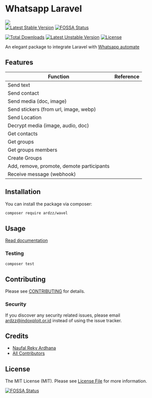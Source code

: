 # Whatsapp Laravel
![](https://raw.githubusercontent.com/ardzz/wavel/master/images/wavel_header.png)<br>
[![Latest Stable Version](http://poser.pugx.org/ardzz/wavel/v)](https://packagist.org/packages/ardzz/wavel) [![FOSSA Status](https://app.fossa.com/api/projects/git%2Bgithub.com%2Fardzz%2Fwavel.svg?type=shield)](https://app.fossa.com/projects/git%2Bgithub.com%2Fardzz%2Fwavel?ref=badge_shield)

[![Total Downloads](http://poser.pugx.org/ardzz/wavel/downloads)](https://packagist.org/packages/ardzz/wavel) 
[![Latest Unstable Version](http://poser.pugx.org/ardzz/wavel/v/unstable)](https://packagist.org/packages/ardzz/wavel) 
[![License](http://poser.pugx.org/ardzz/wavel/license)](https://packagist.org/packages/ardzz/wavel)

An elegant package to integrate Laravel with [Whatsapp automate](https://github.com/open-wa/wa-automate-nodejs)   

## Features
|Function|Reference|
|---|---|
|Send text|
|Send contact|
|Send media (doc, image)|
|Send stickers (from url, image, webp)|
|Send Location|
|Decrypt media (image, audio, doc)|
|Get contacts|
|Get groups|
|Get groups members|
|Create Groups|
|Add, remove, promote, demote participants|
|Receive message (webhook)|


## Installation

You can install the package via composer:

```bash
composer require ardzz/wavel
```

## Usage
[Read documentation](https://wavel.ardzz.codes/)

### Testing

```bash
composer test
```

## Contributing

Please see [CONTRIBUTING](CONTRIBUTING.md) for details.

### Security

If you discover any security related issues, please email ardzz@indoxploit.or.id instead of using the issue tracker.

## Credits

-   [Naufal Reky Ardhana](https://github.com/ardzz)
-   [All Contributors](../../contributors)

## License

The MIT License (MIT). Please see [License File](LICENSE.md) for more information.


[![FOSSA Status](https://app.fossa.com/api/projects/git%2Bgithub.com%2Fardzz%2Fwavel.svg?type=large)](https://app.fossa.com/projects/git%2Bgithub.com%2Fardzz%2Fwavel?ref=badge_large)
